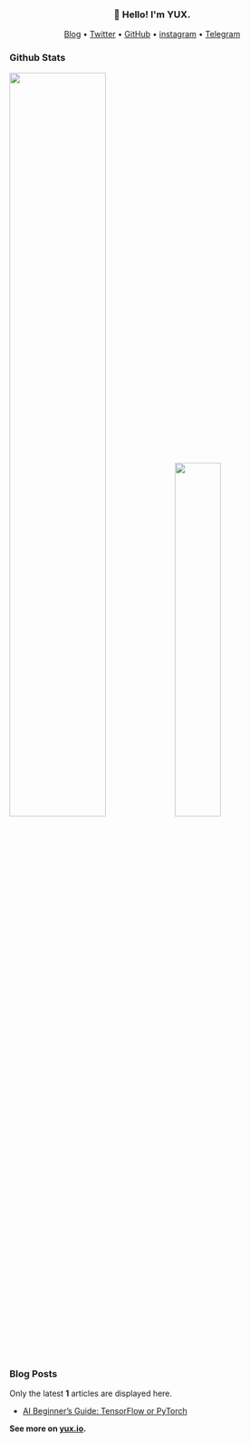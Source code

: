 <h3 align="center">👋 Hello! I'm YUX.</h3>

<p align="center">
  <a href="https://yux.io">Blog</a> •
  <a href="https://twitter.com/realYUX">Twitter</a> •
  <a href="https://github.com/YUX">GitHub</a> •
  <a href="https://instagram.com/realyuxiao">instagram</a> •
  <a href="https://t.me/realYUX">Telegram</a>
</p>

### Github Stats

<a href="https://github.com/YUX"><img src="https://github-readme-stats.vercel.app/api?username=YUX&show_icons=true&layout=compact&count_private=true&hide_title=true&&theme=dracula" style="width: 58%; max-width: 58%; min-width: 58%;"><img src="https://github-readme-stats.vercel.app/api/top-langs/?username=YUX&layout=compact&count_private=true&theme=dracula" style="width: 40%; max-width: 40%; min-width: 40%;"></a>

### Blog Posts

Only the latest **1** articles are displayed here.

<!--START_SECTION:posts-->
* [AI Beginner’s Guide: TensorFlow or PyTorch]()

<!--END_SECTION:posts-->

**See more on [yux.io](https://yux.io).**
